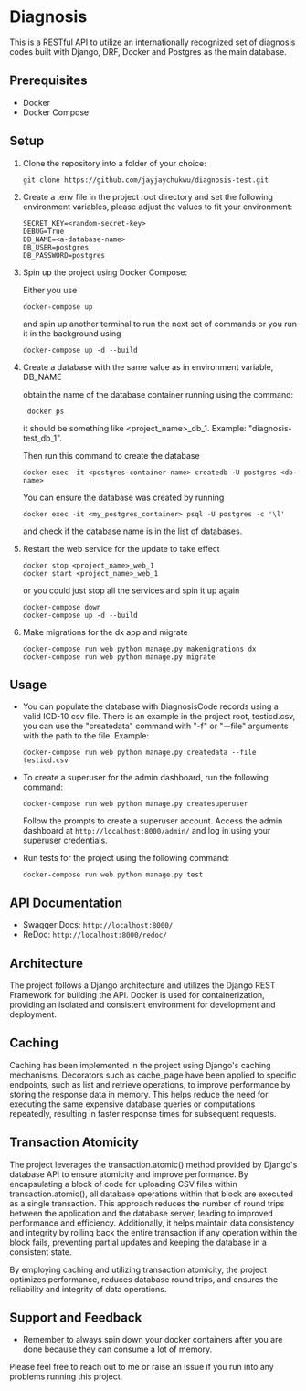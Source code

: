 # Diagnosis

This is a RESTful API to utilize an internationally recognized set of diagnosis codes built with Django, DRF, Docker and Postgres as the main database.

## Prerequisites

- Docker
- Docker Compose

## Setup

1. Clone the repository into a folder of your choice:

   ```shell
   git clone https://github.com/jayjaychukwu/diagnosis-test.git
   ```

2. Create a .env file in the project root directory and set the following environment variables, please adjust the values to fit your environment:

    ```shell
    SECRET_KEY=<random-secret-key>
    DEBUG=True
    DB_NAME=<a-database-name>
    DB_USER=postgres
    DB_PASSWORD=postgres
    ```

3. Spin up the project using Docker Compose:
   
   Either you use
   ```shell
   docker-compose up
   ```
   and spin up another terminal to run the next set of commands or you run it in the background using
   ```shell
   docker-compose up -d --build
   ```

4. Create a database with the same value as in environment variable, DB_NAME
   
   obtain the name of the database container running using the command:
   ```shell
    docker ps
    ```
    it should be something like <project_name>_db_1. Example: "diagnosis-test_db_1".

    Then run this command to create the database
    ```shell
    docker exec -it <postgres-container-name> createdb -U postgres <db-name>
    ```

    You can ensure the database was created by running
    ```shell
    docker exec -it <my_postgres_container> psql -U postgres -c '\l'
    ```
    and check if the database name is in the list of databases.

5.  Restart the web service for the update to take effect
    ```shell
    docker stop <project_name>_web_1
    docker start <project_name>_web_1
    ```

    or you could just stop all the services and spin it up again
    ```shell
    docker-compose down
    docker-compose up -d --build
    ```

6. Make migrations for the dx app and migrate
   ```shell
   docker-compose run web python manage.py makemigrations dx
   docker-compose run web python manage.py migrate
   ```

## Usage
- You can populate the database with DiagnosisCode records using a valid ICD-10 csv file. There is an example in the project root, testicd.csv, you can use the "createdata" command with "-f" or "--file" arguments with the path to the file. 
Example:
   ```shell
   docker-compose run web python manage.py createdata --file testicd.csv
   ```


- To create a superuser for the admin dashboard, run the following command:
    ```shell
    docker-compose run web python manage.py createsuperuser
    ```
    Follow the prompts to create a superuser account.
    Access the admin dashboard at `http://localhost:8000/admin/` and log in using your superuser credentials.


- Run tests for the project using the following command:
    ```shell
    docker-compose run web python manage.py test
    ```

## API Documentation
- Swagger Docs: `http://localhost:8000/`
- ReDoc: `http://localhost:8000/redoc/`

## Architecture
The project follows a Django architecture and utilizes the Django REST Framework for building the API. Docker is used for containerization, providing an isolated and consistent environment for development and deployment.

## Caching
Caching has been implemented in the project using Django's caching mechanisms. Decorators such as cache_page have been applied to specific endpoints, such as list and retrieve operations, to improve performance by storing the response data in memory. This helps reduce the need for executing the same expensive database queries or computations repeatedly, resulting in faster response times for subsequent requests.

## Transaction Atomicity
The project leverages the transaction.atomic() method provided by Django's database API to ensure atomicity and improve performance. By encapsulating a block of code for uploading CSV files within transaction.atomic(), all database operations within that block are executed as a single transaction. This approach reduces the number of round trips between the application and the database server, leading to improved performance and efficiency. Additionally, it helps maintain data consistency and integrity by rolling back the entire transaction if any operation within the block fails, preventing partial updates and keeping the database in a consistent state.

By employing caching and utilizing transaction atomicity, the project optimizes performance, reduces database round trips, and ensures the reliability and integrity of data operations.


## Support and Feedback
- Remember to always spin down your docker containers after you are done because they can consume a lot of memory.

Please feel free to reach out to me or raise an Issue if you run into any problems running this project.